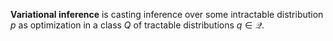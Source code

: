 **Variational inference** is casting inference over some intractable distribution $p$ as optimization in a class $Q$ of tractable distributions $q \in \mathcal{Q}$.